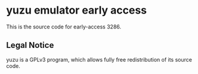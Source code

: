 yuzu emulator early access
=============

This is the source code for early-access 3286.

## Legal Notice

yuzu is a GPLv3 program, which allows fully free redistribution of its source code.